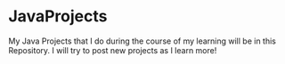 # JavaProjects

My Java Projects that I do during the course of my learning will be in this Repository. I will try to post new projects as I learn more!
